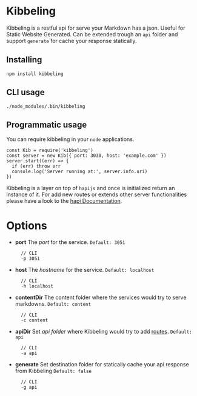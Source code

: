 # Kibbeling
Kibbeling is a restful api for serve your Markdown has a json. Useful for Static Website Generated.
Can be extended trough an `api` folder and support `generate` for cache your response statically.

## Installing

```
npm install kibbeling
```

## CLI usage
```
./node_modules/.bin/kibbeling
```

## Programmatic usage

You can require kibbeling in your `node` applications.
```
const Kib = require('kibbeling')
const server = new Kib({ port: 3030, host: 'example.com' })
server.start((err) => {
  if (err) throw err
  console.log('Server running at:', server.info.uri)
})
```
Kibbeling is a layer on top of `hapijs` and once is initialized return an instance of it.
For add new routes or extends other server functionalities please have a look to the [hapi Documentation](https://hapijs.com).

# Options

- **port**
  The *port* for the service. `Default: 3051`
  ```
    // CLI
    -p 3051
  ```

- **host**
  The *hostname* for the service. `Default: localhost`
  ```
    // CLI
    -h localhost
  ```

- **contentDir**
  The content folder where the services would try to serve markdowns. `Default: content`
  ```
    // CLI
    -c content
  ```

- **apiDir**
  Set *api folder* where Kibbeling would try to add [routes](https://hapijs.com/api#serverrouteoptions). `Default: api`
  ```
    // CLI
    -a api
  ```

- **generate**
  Set destination folder for statically cache your api response from Kibbeling `Default: false`
  ```
    // CLI
    -g api
  ```

